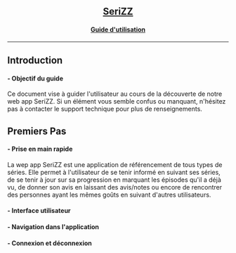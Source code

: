 <center><ins><h2>SeriZZ</h2></ins></center>
<center><ins><h4>Guide d'utilisation</h4></ins></center>

***

## Introduction
#### - Objectif du guide
  Ce document vise à guider l'utilisateur au cours de la découverte de notre web app SeriZZ. Si un élément vous semble confus ou manquant, n'hésitez pas à contacter le support technique pour plus de renseignements.

## Premiers Pas
#### - Prise en main rapide
La wep app SeriZZ est une application de référencement de tous types de séries. Elle permet à l'utilisateur de se tenir informé en suivant ses séries, de se tenir à jour sur sa progression en marquant les épisodes qu'il a déjà vu, de donner son avis en laissant des avis/notes ou encore de rencontrer des personnes ayant les mêmes goûts en suivant d'autres utilisateurs. 

#### - Interface utilisateur

#### - Navigation dans l'application

#### - Connexion et déconnexion


